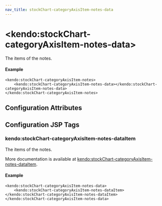 ```yaml
---
nav_title: stockChart-categoryAxisItem-notes-data
---
```


# \<kendo:stockChart-categoryAxisItem-notes-data\>

The items of the notes.

#### Example
    <kendo:stockChart-categoryAxisItem-notes>
        <kendo:stockChart-categoryAxisItem-notes-data></kendo:stockChart-categoryAxisItem-notes-data>
    </kendo:stockChart-categoryAxisItem-notes>

## Configuration Attributes


##  Configuration JSP Tags

### kendo:stockChart-categoryAxisItem-notes-dataItem

The items of the notes.

More documentation is available at [kendo:stockChart-categoryAxisItem-notes-dataItem](/kendo-ui/api/wrappers/jsp/stockchart/categoryaxisitem-notes-dataitem).

#### Example

    <kendo:stockChart-categoryAxisItem-notes-data>
        <kendo:stockChart-categoryAxisItem-notes-dataItem></kendo:stockChart-categoryAxisItem-notes-dataItem>
    </kendo:stockChart-categoryAxisItem-notes-data>

